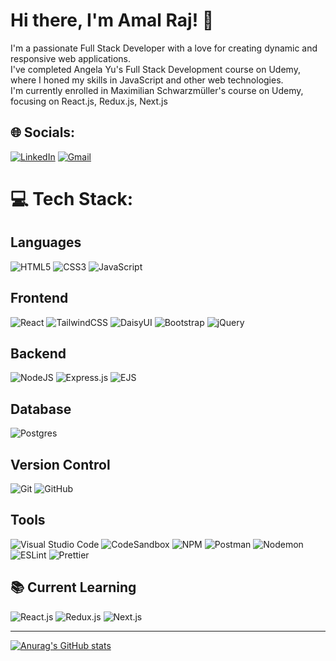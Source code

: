 

# Hi there, I'm Amal Raj! 👋

I'm a passionate Full Stack Developer with a love for creating dynamic and responsive web applications. <br>
I've completed Angela Yu's Full Stack Development course on Udemy, where I honed my skills in JavaScript and other web technologies.<br>
I'm currently enrolled in Maximilian Schwarzmüller's course on Udemy, focusing on React.js, Redux.js, Next.js


## 🌐 Socials:
[![LinkedIn](https://img.shields.io/badge/LinkedIn-%230077B5.svg?logo=linkedin&logoColor=white)](https://linkedin.com/in/amaltechworld/) 
[![Gmail](https://img.shields.io/badge/Gmail-D14836?style=for-the-badge&logo=gmail&logoColor=white)](mailto:amalrajsr19@gmail.com)

# 💻 Tech Stack:

## Languages

![HTML5](https://img.shields.io/badge/html5-%23E34F26.svg?style=for-the-badge&logo=html5&logoColor=white) ![CSS3](https://img.shields.io/badge/css3-%231572B6.svg?style=for-the-badge&logo=css3&logoColor=white) ![JavaScript](https://img.shields.io/badge/javascript-%23323330.svg?style=for-the-badge&logo=javascript&logoColor=%23F7DF1E) <br>

## Frontend

![React](https://img.shields.io/badge/react-%2320232a.svg?style=for-the-badge&logo=react&logoColor=%2361DAFB) ![TailwindCSS](https://img.shields.io/badge/tailwindcss-%2338B2AC.svg?style=for-the-badge&logo=tailwind-css&logoColor=white) ![DaisyUI](https://img.shields.io/badge/daisyui-5A0EF8?style=for-the-badge&logo=daisyui&logoColor=white) ![Bootstrap](https://img.shields.io/badge/bootstrap-%238511FA.svg?style=for-the-badge&logo=bootstrap&logoColor=white) ![jQuery](https://img.shields.io/badge/jquery-%230769AD.svg?style=for-the-badge&logo=jquery&logoColor=white) <br>

## Backend

![NodeJS](https://img.shields.io/badge/node.js-6DA55F?style=for-the-badge&logo=node.js&logoColor=white) ![Express.js](https://img.shields.io/badge/express.js-%23404d59.svg?style=for-the-badge&logo=express&logoColor=%2361DAFB) ![EJS](https://img.shields.io/badge/ejs-%23B4CA65.svg?style=for-the-badge&logo=ejs&logoColor=black) <br>

## Database

 ![Postgres](https://img.shields.io/badge/postgres-%23316192.svg?style=for-the-badge&logo=postgresql&logoColor=white) <br>

## Version Control

![Git](https://img.shields.io/badge/git-%23F05033.svg?style=for-the-badge&logo=git&logoColor=white)
![GitHub](https://img.shields.io/badge/github-%23121011.svg?style=for-the-badge&logo=github&logoColor=white) <br>


## Tools
![Visual Studio Code](https://img.shields.io/badge/Visual_Studio_Code-0078d7.svg?style=for-the-badge&logo=visual-studio-code&logoColor=white)
![CodeSandbox](https://img.shields.io/badge/codesandbox-%23000000.svg?style=for-the-badge&logo=codesandbox&logoColor=white)
 ![NPM](https://img.shields.io/badge/NPM-%23CB3837.svg?style=for-the-badge&logo=npm&logoColor=white) ![Postman](https://img.shields.io/badge/Postman-FF6C37?style=for-the-badge&logo=postman&logoColor=white) 
 ![Nodemon](https://img.shields.io/badge/NODEMON-%23323330.svg?style=for-the-badge&logo=nodemon&logoColor=%BBDEAD) ![ESLint](https://img.shields.io/badge/ESLint-4B3263?style=for-the-badge&logo=eslint&logoColor=white) ![Prettier](https://img.shields.io/badge/prettier-%23F7B93E.svg?style=for-the-badge&logo=prettier&logoColor=black)
 <br>

## 📚 Current Learning
 
 ![React.js](https://img.shields.io/badge/react-%2320232a.svg?style=for-the-badge&logo=react&logoColor=%2361DAFB)
  ![Redux.js](https://img.shields.io/badge/redux-%23764ABC.svg?style=for-the-badge&logo=redux&logoColor=white)
 ![Next.js](https://img.shields.io/badge/next.js-%23000000.svg?style=for-the-badge&logo=nextdotjs&logoColor=white) 
  





---


<!-- Proudly created with GPRM ( https://gprm.itsvg.in ) -->

[![Anurag's GitHub stats](https://github-readme-stats.vercel.app/api?username=amaltechworld&show_icons=true&theme=radical)](https://github.com/anuraghazra/github-readme-stats)
